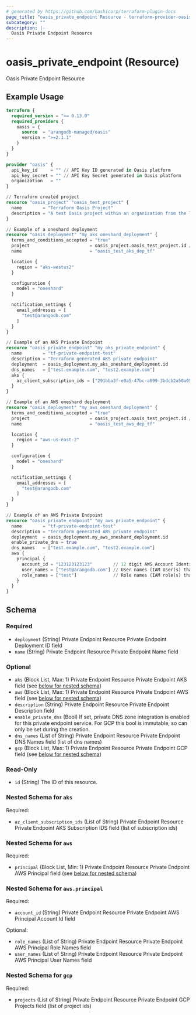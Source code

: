 ```yaml
---
# generated by https://github.com/hashicorp/terraform-plugin-docs
page_title: "oasis_private_endpoint Resource - terraform-provider-oasis"
subcategory: ""
description: |-
  Oasis Private Endpoint Resource
---
```


# oasis_private_endpoint (Resource)

Oasis Private Endpoint Resource

## Example Usage

```terraform
terraform {
  required_version = ">= 0.13.0"
  required_providers {
    oasis = {
      source  = "arangodb-managed/oasis"
      version = ">=2.1.1"
    }
  }
}

provider "oasis" {
  api_key_id     = "" // API Key ID generated in Oasis platform
  api_key_secret = "" // API Key Secret generated in Oasis platform
  organization   = ""
}

// Terraform created project
resource "oasis_project" "oasis_test_project" {
  name        = "Terraform Oasis Project"
  description = "A test Oasis project within an organization from the Terraform Provider"
}

// Example of a oneshard deployment
resource "oasis_deployment" "my_aks_oneshard_deployment" {
  terms_and_conditions_accepted = "true"
  project                       = oasis_project.oasis_test_project.id // Project id where deployment will be created
  name                          = "oasis_test_aks_dep_tf"

  location {
    region = "aks-westus2"
  }

  configuration {
    model = "oneshard"
  }

  notification_settings {
    email_addresses = [
      "test@arangodb.com"
    ]
  }
}

// Example of an AKS Private Endpoint
resource "oasis_private_endpoint" "my_aks_private_endpoint" {
  name        = "tf-private-endpoint-test"
  description = "Terraform generated AKS private endpoint"
  deployment  = oasis_deployment.my_aks_oneshard_deployment.id
  dns_names   = ["test.example.com", "test2.example.com"]
  aks {
    az_client_subscription_ids = ["291bba3f-e0a5-47bc-a099-3bdcb2a50a05"]
  }
}

// Example of an AWS oneshard deployment
resource "oasis_deployment" "my_aws_oneshard_deployment" {
  terms_and_conditions_accepted = "true"
  project                       = oasis_project.oasis_test_project.id // Project id where deployment will be created
  name                          = "oasis_test_aws_dep_tf"

  location {
    region = "aws-us-east-2"
  }

  configuration {
    model = "oneshard"
  }

  notification_settings {
    email_addresses = [
      "test@arangodb.com"
    ]
  }
}

// Example of an AWS Private Endpoint
resource "oasis_private_endpoint" "my_aws_private_endpoint" {
  name        = "tf-private-endpoint-test"
  description = "Terraform generated AWS private endpoint"
  deployment  = oasis_deployment.my_aws_oneshard_deployment.id
  enable_private_dns = true
  dns_names   = ["test.example.com", "test2.example.com"]
  aws {
    principal {
      account_id = "123123123123"        // 12 digit AWS Account Identifier
      user_names = ["test@arangodb.com"] // User names (IAM User(s) that are able to setup the private endpoint)
      role_names = ["test"]              // Role names (IAM role(s) that are able to setup the endpoint)
    }
  }
}
```

<!-- schema generated by tfplugindocs -->
## Schema

### Required

- `deployment` (String) Private Endpoint Resource Private Endpoint Deployment ID field
- `name` (String) Private Endpoint Resource Private Endpoint Name field

### Optional

- `aks` (Block List, Max: 1) Private Endpoint Resource Private Endpoint AKS field (see [below for nested schema](#nestedblock--aks))
- `aws` (Block List, Max: 1) Private Endpoint Resource Private Endpoint AWS field (see [below for nested schema](#nestedblock--aws))
- `description` (String) Private Endpoint Resource Private Endpoint Description field
- `enable_private_dns` (Bool) If set, private DNS zone integration is enabled for this private endpoint service. For GCP this bool is immutable, so can only be set during the creation.
- `dns_names` (List of String) Private Endpoint Resource Private Endpoint DNS Names field (list of dns names)
- `gcp` (Block List, Max: 1) Private Endpoint Resource Private Endpoint GCP field (see [below for nested schema](#nestedblock--gcp))

### Read-Only

- `id` (String) The ID of this resource.

<a id="nestedblock--aks"></a>
### Nested Schema for `aks`

Required:

- `az_client_subscription_ids` (List of String) Private Endpoint Resource Private Endpoint AKS Subscription IDS field (list of subscription ids)


<a id="nestedblock--aws"></a>
### Nested Schema for `aws`

Required:

- `principal` (Block List, Min: 1) Private Endpoint Resource Private Endpoint AWS Principal field (see [below for nested schema](#nestedblock--aws--principal))

<a id="nestedblock--aws--principal"></a>
### Nested Schema for `aws.principal`

Required:

- `account_id` (String) Private Endpoint Resource Private Endpoint AWS Principal Account Id field

Optional:

- `role_names` (List of String) Private Endpoint Resource Private Endpoint AWS Principal Role Names field
- `user_names` (List of String) Private Endpoint Resource Private Endpoint AWS Principal User Names field



<a id="nestedblock--gcp"></a>
### Nested Schema for `gcp`

Required:

- `projects` (List of String) Private Endpoint Resource Private Endpoint GCP Projects field (list of project ids)


